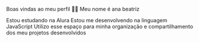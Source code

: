 Boas vindas ao meu perfil 💙💙
Meu nome é ana beatriz

Estou estudando na Alura
Estou me desenvolvendo na linguagem JavaScript
Utilizo esse espaço para minha organização e compartilhamento dos meu projetos desenvolvidos
